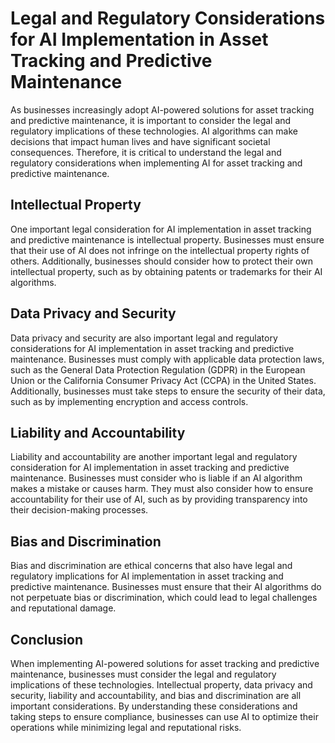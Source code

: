 Legal and Regulatory Considerations for AI Implementation in Asset Tracking and Predictive Maintenance
=========================================================================================================================================================================================

As businesses increasingly adopt AI-powered solutions for asset tracking and predictive maintenance, it is important to consider the legal and regulatory implications of these technologies. AI algorithms can make decisions that impact human lives and have significant societal consequences. Therefore, it is critical to understand the legal and regulatory considerations when implementing AI for asset tracking and predictive maintenance.

Intellectual Property
---------------------

One important legal consideration for AI implementation in asset tracking and predictive maintenance is intellectual property. Businesses must ensure that their use of AI does not infringe on the intellectual property rights of others. Additionally, businesses should consider how to protect their own intellectual property, such as by obtaining patents or trademarks for their AI algorithms.

Data Privacy and Security
-------------------------

Data privacy and security are also important legal and regulatory considerations for AI implementation in asset tracking and predictive maintenance. Businesses must comply with applicable data protection laws, such as the General Data Protection Regulation (GDPR) in the European Union or the California Consumer Privacy Act (CCPA) in the United States. Additionally, businesses must take steps to ensure the security of their data, such as by implementing encryption and access controls.

Liability and Accountability
----------------------------

Liability and accountability are another important legal and regulatory consideration for AI implementation in asset tracking and predictive maintenance. Businesses must consider who is liable if an AI algorithm makes a mistake or causes harm. They must also consider how to ensure accountability for their use of AI, such as by providing transparency into their decision-making processes.

Bias and Discrimination
-----------------------

Bias and discrimination are ethical concerns that also have legal and regulatory implications for AI implementation in asset tracking and predictive maintenance. Businesses must ensure that their AI algorithms do not perpetuate bias or discrimination, which could lead to legal challenges and reputational damage.

Conclusion
----------

When implementing AI-powered solutions for asset tracking and predictive maintenance, businesses must consider the legal and regulatory implications of these technologies. Intellectual property, data privacy and security, liability and accountability, and bias and discrimination are all important considerations. By understanding these considerations and taking steps to ensure compliance, businesses can use AI to optimize their operations while minimizing legal and reputational risks.
